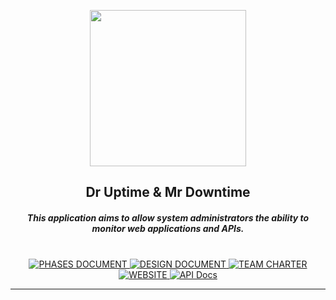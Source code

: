 <p align="center">
  <a><img src="./ICON.png" width="250" height="250" /></a>

  <h2 align="center">Dr Uptime & Mr Downtime</h2>
 
<h5 align="center">This application aims to allow system administrators the ability to monitor web applications and APIs.</h5>
</p>
  <p align="center">
    <br />
    <a href="https://github.com/BloomTechBackend/DrUptimeAndMrDowntime/blob/main/documents/phases.md">
      <img alt="PHASES DOCUMENT" src="https://img.shields.io/badge/DOCUMENT-Phases-green?style=for-the-badge" />
    </a>
    <a href="https://github.com/BloomTechBackend/DrUptimeAndMrDowntime/blob/main/documents/design_document.md">
      <img alt="DESIGN DOCUMENT" src="https://img.shields.io/badge/DOCUMENT-Design-yellow?style=for-the-badge" />
    </a>
    <a href="https://github.com/BloomTechBackend/DrUptimeAndMrDowntime/blob/main/documents/team_charter.md">
      <img alt="TEAM CHARTER" src="https://img.shields.io/badge/DOCUMENT-Team%20Charter-red?style=for-the-badge" />
    </a>
    <a href="https://everybodylikes.me">
      <img alt="WEBSITE" src="https://img.shields.io/badge/PROJECT-WEBSITE-blue?style=for-the-badge" />
    </a>
    <a href="https://everybodylikes.me/apidocs/">
      <img alt="API Docs" src="https://img.shields.io/badge/API-DOCUMENTATION-lightgrey?style=for-the-badge" />
    </a>
    <br />
    <hr>
</p>
